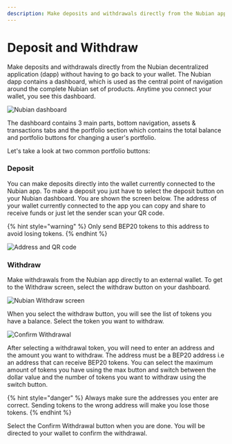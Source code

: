 ```yaml
---
description: Make deposits and withdrawals directly from the Nubian app.
---
```


# Deposit and Withdraw

Make deposits and withdrawals directly from the Nubian decentralized application (dapp) without having to go back to your wallet. The Nubian dapp contains a dashboard, which is used as the central point of navigation around the complete Nubian set of products. Anytime you connect your wallet, you see this dashboard.

![Nubian dashboard](<../.gitbook/assets/Dashboard with assets.png>)

The dashboard contains 3 main parts, bottom navigation, assets & transactions tabs and the portfolio section which contains the total balance and portfolio buttons for changing a user's portfolio.&#x20;

Let's take a look at two common portfolio buttons:

### Deposit

You can make deposits directly into the wallet currently connected to the Nubian app. To make a deposit you just have to select the deposit button on your Nubian dashboard. You are shown the screen below. The address of your wallet currently connected to the app you can copy and share to receive funds or just let the sender scan your QR code.

{% hint style="warning" %}
Only send BEP20 tokens to this address to avoid losing tokens.
{% endhint %}

![Address and QR code](<../.gitbook/assets/Deposit Page for External Wallet.svg>)

### Withdraw

Make withdrawals from the Nubian app directly to an external wallet. To get to the Withdraw screen, select the withdraw button on your dashboard.

![Nubian Withdraw screen](<../.gitbook/assets/iPhone 13 mini - 54.png>)

When you select the withdraw button, you will see the list of tokens you have a balance. Select the token you want to withdraw.

![Confirm Withdrawal](<../.gitbook/assets/iPhone 13 mini - 55.svg>)

After selecting a withdrawal token, you will need to enter an address and the amount you want to withdraw. The address must be a BEP20 address i.e an address that can receive BEP20 tokens. You can select the maximum amount of tokens you have using the max button and switch between the dollar value and the number of tokens you want to withdraw using the switch button.&#x20;

{% hint style="danger" %}
Always make sure the addresses you enter are correct. Sending tokens to the wrong address will make you lose those tokens.
{% endhint %}

Select the Confirm Withdrawal button when you are done. You will be directed to your wallet to confirm the withdrawal.
